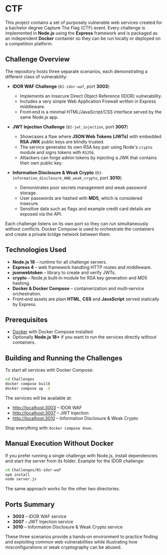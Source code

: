 # CTF

This project contains a set of purposely vulnerable web services created for a bachelor degree Capture The Flag (CTF) event.  Every challenge is implemented in **Node.js** using the **Express** framework and is packaged as an independent **Docker** container so they can be run locally or deployed on a competition platform.

## Challenge Overview

The repository hosts three separate scenarios, each demonstrating a different class of vulnerability:

- **IDOR WAF Challenge** (`01-idor-waf`, port **3003**)
  - Implements an Insecure Direct Object Reference (IDOR) vulnerability.
  - Includes a very simple Web Application Firewall written in Express middleware.
  - Front‑end is a minimal HTML/JavaScript/CSS interface served by the same Node.js app.

- **JWT Injection Challenge** (`02-jwt_injection`, port **3007**)
  - Showcases a flaw where **JSON Web Tokens (JWTs)** with embedded **RSA JWK** public keys are blindly trusted.
  - The service generates its own RSA key pair using Node's `crypto` module and signs tokens with `RS256`.
  - Attackers can forge admin tokens by injecting a JWK that contains their own public key.

- **Information Disclosure & Weak Crypto** (`03-information_disclosure_AND_weak_crypto`, port **3010**)
  - Demonstrates poor secrets management and weak password storage.
  - User passwords are hashed with **MD5**, which is considered insecure.
  - Sensitive data such as flags and example credit card details are exposed via the API.

Each challenge listens on its own port so they can run simultaneously without conflicts.  Docker Compose is used to orchestrate the containers and create a private bridge network between them.

## Technologies Used

- **Node.js 18** – runtime for all challenge servers.
- **Express 4** – web framework handling HTTP routes and middleware.
- **jsonwebtoken** – library to create and verify JWTs.
- **crypto** – Node.js built‑in module for RSA key generation and MD5 hashing.
- **Docker & Docker Compose** – containerization and multi‑service orchestration.
- Front‑end assets are plain **HTML**, **CSS** and **JavaScript** served statically by Express.

## Prerequisites

- [Docker](https://docs.docker.com/get-docker/) with Docker Compose installed.
- Optionally **Node.js 18+** if you want to run the services directly without containers.

## Building and Running the Challenges

To start all services with Docker Compose:

```bash
cd Challenges
docker compose build
docker compose up -d
```

The services will be available at:

- <http://localhost:3003> – IDOR WAF
- <http://localhost:3007> – JWT Injection
- <http://localhost:3010> – Information Disclosure & Weak Crypto

Stop everything with `docker compose down`.

## Manual Execution Without Docker

If you prefer running a single challenge with Node.js, install dependencies and start the server from its folder.  Example for the IDOR challenge:

```bash
cd Challenges/01-idor-waf
npm install
node server.js
```

The same approach works for the other two directories.

## Ports Summary

- **3003** – IDOR WAF service
- **3007** – JWT Injection service
- **3010** – Information Disclosure & Weak Crypto service

These three scenarios provide a hands‑on environment to practice finding and exploiting common web vulnerabilities while illustrating how misconfigurations or weak cryptography can be abused.
